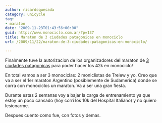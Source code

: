 ```yaml
---
author: ricardoquesada
category: unicycle
tag:
- maraton
date: "2009-11-23T01:43:56+00:00"
guid: http://www.monociclo.com.ar/?p=137
title: Maraton de 3 ciudades patagonicas en monociclo
url: /2009/11/22/maraton-de-3-ciudades-patagonicas-en-monociclo/

---
```


Finalmente tuve la autorizacion de los organizadores del maraton
de [3 ciudades patagonicas](http://maratontresciudades.wordpress.com/) para
poder hacer los 42k en monociclo!

En total vamos a ser 3 monociclas: 2 moniclistas de Trelew y yo. Creo que va a
ser el 1er maraton Argentino (posiblemente de Sudamerica) donde se corra con
monociclos un maraton. Va a ser una gran fiesta.

Durante estas 2 semanas voy a bajar la carga de entrenamiento ya que estoy un
poco cansado (hoy corri los 10k del Hospital Italiano) y no quiero lesionarme.

Despues cuento como fue, con fotos y demas.
